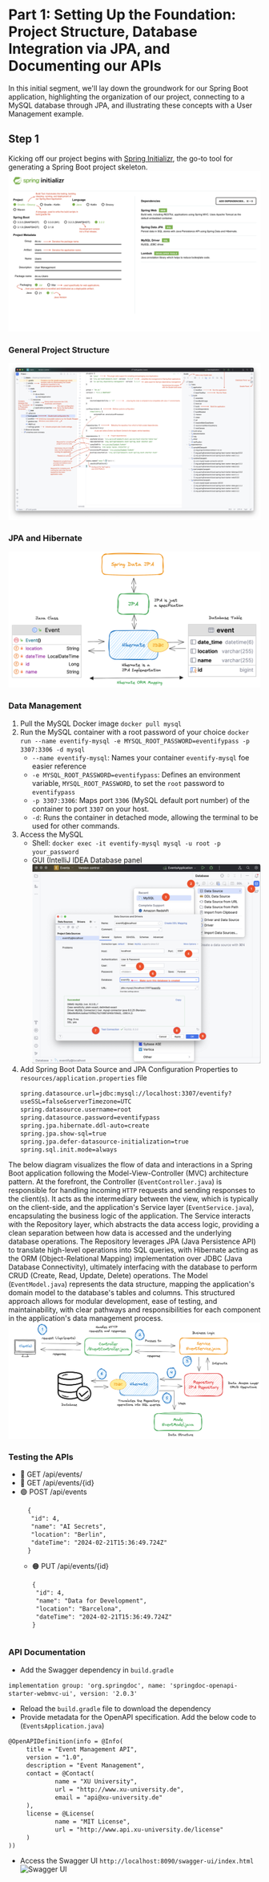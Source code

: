 # Part 1: Setting Up the Foundation: Project Structure, Database Integration via JPA, and Documenting our APIs
In this initial segment, we'll lay down the groundwork for our Spring Boot application, highlighting the organization of our project, connecting to a MySQL database through JPA, and illustrating these concepts with a User Management example. 

## Step 1
Kicking off our project begins with [Spring Initializr](https://start.spring.io/), the go-to tool for generating a Spring Boot project skeleton. 
![Spring Initializr](https://github.com/baheerxu/SpringBoot/blob/main/Part1/imgs/1.png)
### General Project Structure
![Spring Initializr](https://github.com/baheerxu/SpringBoot/blob/main/Part1/imgs/2.png)
### JPA and Hibernate
![JPA and Hibernate](https://github.com/baheerxu/SpringBoot/blob/main/Part1/imgs/3.png)
### Data Management
1. Pull the MySQL Docker image ```docker pull mysql```
2. Run the MySQL container with a root password of your choice  ``` docker run --name eventify-mysql -e MYSQL_ROOT_PASSWORD=eventifypass -p 3307:3306 -d mysql ```
   - ```--name eventify-mysql```: Names your container ```eventify-mysql``` foe easier reference
   - ```-e MYSQL_ROOT_PASSWORD=eventifypass```: Defines an environment variable, ```MYSQL_ROOT_PASSWORD```, to set the ```root``` password to ```eventifypass```
   - ```-p 3307:3306```: Maps port ```3306``` (MySQL default port number) of the container to port ```3307``` on your host.
   - ```-d```: Runs the container in detached mode, allowing the terminal to be used for other commands.
3. Access the MySQL
   - Shell: ```docker exec -it eventify-mysql mysql -u root -p your_password```
   - GUI (IntelliJ IDEA Database panel
     ![Database Access](https://github.com/baheerxu/SpringBoot/blob/main/Part1/imgs/5.png)
4. Add Spring Boot Data Source and JPA Configuration Properties to ```resources/application.properties``` file
   ```
   spring.datasource.url=jdbc:mysql://localhost:3307/eventify?useSSL=false&serverTimezone=UTC
   spring.datasource.username=root
   spring.datasource.password=eventifypass
   spring.jpa.hibernate.ddl-auto=create
   spring.jpa.show-sql=true
   spring.jpa.defer-datasource-initialization=true
   spring.sql.init.mode=always
   ```
The below diagram visualizes the flow of data and interactions in a Spring Boot application following the Model-View-Controller (MVC) architecture pattern. At the forefront, the Controller (```EventController.java```) is responsible for handling incoming ```HTTP``` requests and sending responses to the client(s). It acts as the intermediary between the view, which is typically on the client-side, and the application's Service layer (```EventService.java```), encapsulating the business logic of the application. The Service interacts with the Repository layer, which abstracts the data access logic, providing a clean separation between how data is accessed and the underlying database operations. The Repository leverages JPA (Java Persistence API) to translate high-level operations into SQL queries, with Hibernate acting as the ORM (Object-Relational Mapping) implementation over JDBC (Java Database Connectivity), ultimately interfacing with the database to perform CRUD (Create, Read, Update, Delete) operations. The Model (```EventModel.java```) represents the data structure, mapping the application's domain model to the database's tables and columns. This structured approach allows for modular development, ease of testing, and maintainability, with clear pathways and responsibilities for each component in the application's data management process.
![Workflow](https://github.com/baheerxu/SpringBoot/blob/main/Part1/imgs/4.png)
### Testing the APIs
- 🔵 GET /api/events/
- 🔵 GET /api/events/{id}
- 🟢 POST /api/events
  ```
 	{
 	 "id": 4,
 	 "name": "AI Secrets",
	 "location": "Berlin",
 	 "dateTime": "2024-02-21T15:36:49.724Z"
	}
  ```
  - 🟠 PUT /api/events/{id}

    ```
 	{
 	 "id": 4,
 	 "name": "Data for Development",
	 "location": "Barcelona",
 	 "dateTime": "2024-02-21T15:36:49.724Z"
	}
  ```
### API Documentation
   - Add the Swagger dependency in ```build.gradle```
   ```
   implementation group: 'org.springdoc', name: 'springdoc-openapi-starter-webmvc-ui', version: '2.0.3'
   ```
   - Reload the ```build.gradle``` file to download the dependency
   - Provide metadata for the OpenAPI specification. Add the below code to (```EventsApplication.java```)
   ```
   @OpenAPIDefinition(info = @Info(
		title = "Event Management API",
		version = "1.0",
		description = "Event Management",
		contact = @Contact(
				name = "XU University",
				url = "http://www.xu-university.de",
				email = "api@xu-university.de"
		),
		license = @License(
				name = "MIT License",
				url = "http://www.api.xu-university.de/license"
		)
))
   ```
   - Access the Swagger UI ```http://localhost:8090/swagger-ui/index.html```
![Swagger UI](https://github.com/baheerxu/SpringBoot/blob/main/Part1/imgs/6.png)


